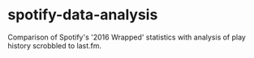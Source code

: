# spotify-data-analysis

Comparison of Spotify's '2016 Wrapped' statistics with analysis of play history scrobbled to last.fm.

